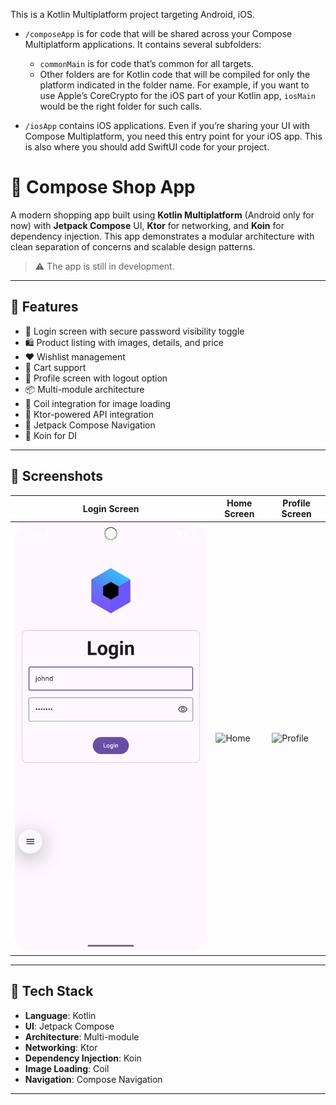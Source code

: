 This is a Kotlin Multiplatform project targeting Android, iOS.

* `/composeApp` is for code that will be shared across your Compose Multiplatform applications.
  It contains several subfolders:
  - `commonMain` is for code that’s common for all targets.
  - Other folders are for Kotlin code that will be compiled for only the platform indicated in the folder name.
    For example, if you want to use Apple’s CoreCrypto for the iOS part of your Kotlin app,
    `iosMain` would be the right folder for such calls.

* `/iosApp` contains iOS applications. Even if you’re sharing your UI with Compose Multiplatform, 
  you need this entry point for your iOS app. This is also where you should add SwiftUI code for your project.

# 🛒 Compose Shop App

A modern shopping app built using **Kotlin Multiplatform** (Android only for now) with **Jetpack Compose** UI, **Ktor** for networking, and **Koin** for dependency injection. This app demonstrates a modular architecture with clean separation of concerns and scalable design patterns.

> ⚠️ The app is still in development.

---

## 🚀 Features

- 🔐 Login screen with secure password visibility toggle
- 🛍️ Product listing with images, details, and price
- ❤️ Wishlist management
- 🛒 Cart support
- 👤 Profile screen with logout option
- 📦 Multi-module architecture
- 📸 Coil integration for image loading
- 📡 Ktor-powered API integration
- 🧭 Jetpack Compose Navigation
- 💉 Koin for DI

---

## 📸 Screenshots

| Login Screen | Home Screen | Profile Screen |
|-------------|-------------|----------------|
| ![Login](https://raw.githubusercontent.com/H-AbdulMateen/CMPMMDemo/refs/heads/master/screenshots/login.png) | ![Home](assets/screenshots/Screenshot_20250628_104042.png) | ![Profile](assets/screenshots/Screenshot_20250628_104101.png) |

---

## 🧱 Tech Stack

- **Language**: Kotlin
- **UI**: Jetpack Compose
- **Architecture**: Multi-module
- **Networking**: Ktor
- **Dependency Injection**: Koin
- **Image Loading**: Coil
- **Navigation**: Compose Navigation

---

